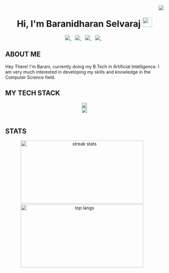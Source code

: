 <img align="right" src="https://visitcount.itsvg.in/api?id=thespectacular314&label=Profile%20Views&color=1&icon=8&pretty=true"/>
<h1 align="center">Hi, I'm Baranidharan Selvaraj <img src="https://user-images.githubusercontent.com/39955420/147578264-bae0526c-028a-49d2-8af8-d08bb4edbd2a.gif" height="30" width="30"></h1>
<div align="center">
  <a href="https://www.linkedin.com/in/baranidharan-selvaraj-59bb02293/">
    <img src="https://img.shields.io/badge/linkedin-%230077B5.svg?&style=solid&logo=linkedin&logoColor=white" />
  </a>&nbsp;&nbsp;

  <a href="https://www.instagram.com/im_barani14/">
    <img src="https://img.shields.io/badge/Instagram-E4405F?style=solid&logo=instagram&logoColor=white" />
  </a>&nbsp;&nbsp;

  <a href="https://twitter.com/im_barani14">
    <img src="https://img.shields.io/badge/Twitter/X-000000?style=solid&logo=x&logoColor=white" />
  </a>&nbsp;&nbsp;

  <a href="mailto:baranidharans2005@gmail.com">
    <img src="https://img.shields.io/badge/Mail-EA4335?style=solid&logo=gmail&logoColor=white" />
  </a>&nbsp;&nbsp;
</div>

<h2>ABOUT ME</h2>
Hey There! I'm Barani, currently doing my B.Tech in Artificial Intelligence. I am very much interested in developing my skills and knowledge in the Computer Science field.
<br/>

<h2>MY TECH STACK</h2>
<div align="center">
    <img src="https://skillicons.dev/icons?i=python,c,cpp,java,html,css,js,vscode,tensorflow,opencv" /><br>
    <img src="https://skillicons.dev/icons?i=docker,firebase,django,flask,mysql,matlab,windows" /><br>
</div>
<br/>

<h2>STATS</h2> 
<div align="center">
  <img width=390 height=200 src="https://github-readme-streak-stats-salesp07.vercel.app/?user=thespectacular314&count_private=true&theme=dark&border_radius=10" alt="streak stats"/>&nbsp;&nbsp&nbsp;&nbsp;
  <img width=390 height=200 src="https://github-readme-stats-salesp07.vercel.app/api/top-langs/?username=thespectacular314&hide=HTML&langs_count=8&layout=compact&theme=dark&border_radius=10&size_weight=0.5&count_weight=0.5&exclude_repo=github-readme-stats" alt="top langs" />&nbsp;&nbsp&nbsp;&nbsp;
</div>
